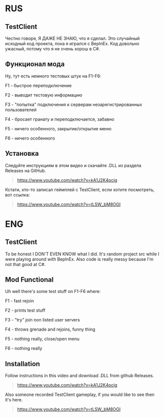 # RUS

## TestClient  
Честно говоря, Я ДАЖЕ НЕ ЗНАЮ, что я сделал. Это случайный исходный код проекта, пока я игрался с BepInEx. Код довольно ужасный, потому что я не очень хорош в C#.  

## Функционал мода  
Ну, тут есть немного тестовых штук на F1-F6:

F1 - быстрое переподключение

F2 - выводит тестовую информацию

F3 - "попытка" подключения к серверам незарегистрированных пользователей

F4 - бросает гранату и переподключается, забавно

F5 - ничего особенного, закрытие/открытие меню

F6 - ничего особенного

## Установка  
Следуйте инструкциям в этом видео и скачайте .DLL из раздела Releases на GitHub.  

> https://www.youtube.com/watch?v=kA1J2K4pcjg  

Кстати, кто-то записал геймплей с TestClient, если хотите посмотреть, вот ссылка:  
> https://www.youtube.com/watch?v=tLSW_bM8OGI

# ENG

## TestClient
To be honest I DON'T EVEN KNOW what I did. It's random project src while I were playing around with BepInEx. Also code is really messy because I'm not that good at C#.

## Mod Functional
Uh well there's some test stuff on F1-F6 where:

F1 - fast rejoin

F2 - prints test stuff

F3 - "try" join non listed user servers

F4 - throws grenade and rejoins, funny thing

F5 - nothing really, close/open menu

F6 - nothing really

## Installation
Follow instructions in this video and download .DLL from github Releases.

> https://www.youtube.com/watch?v=kA1J2K4pcjg

Also someone recorded TestClient gameplay, if you would like to see then it's here.
> https://www.youtube.com/watch?v=tLSW_bM8OGI
